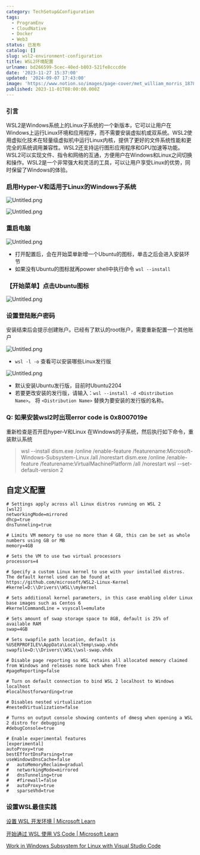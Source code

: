 ```yaml
---
category: TechSetup&Configuration
tags:
  - ProgramEnv
  - CloudNative
  - Docker
  - Web3
status: 已发布
catalog: []
slug: wsl2-environment-configuration
title: WSL2环境配置
urlname: bd266599-5cec-40ed-b803-521fe8cccdde
date: '2023-11-27 15:37:00'
updated: '2024-09-07 17:43:00'
image: 'https://www.notion.so/images/page-cover/met_william_morris_1878.jpg'
published: 2023-11-01T08:00:00.000Z
---
```


### 引言


WSL2是Windows系统上的Linux子系统的一个新版本，它可以让用户在Windows上运行Linux环境和应用程序，而不需要安装虚拟机或双系统。WSL2使用虚拟化技术在轻量级虚拟机中运行Linux内核，提供了更好的文件系统性能和更完全的系统调用兼容性。WSL2还支持运行图形应用程序和GPU加速等功能。WSL2可以实现文件、指令和网络的互通，方便用户在Windows和Linux之间切换和操作。WSL2是一个非常强大和灵活的工具，可以让用户享受Linux的优势，同时保留了Windows的体验。


### 启用Hyper-V和适用于Linux的Windows子系统


![Untitled.png](https://prod-files-secure.s3.us-west-2.amazonaws.com/5d24fe63-e567-4804-86f9-9fdc62e13082/62efe4d1-37d6-4606-a7b8-34dcd63ff38a/Untitled.png?X-Amz-Algorithm=AWS4-HMAC-SHA256&X-Amz-Content-Sha256=UNSIGNED-PAYLOAD&X-Amz-Credential=ASIAZI2LB466ZAGYCAKK%2F20250213%2Fus-west-2%2Fs3%2Faws4_request&X-Amz-Date=20250213T053652Z&X-Amz-Expires=3600&X-Amz-Security-Token=IQoJb3JpZ2luX2VjEOL%2F%2F%2F%2F%2F%2F%2F%2F%2F%2FwEaCXVzLXdlc3QtMiJGMEQCICxyANN2e%2BT0cq8zALBRxXEFrRDxPAfytbzYp2vYq%2FJFAiA%2Bnhup0Fw749I38TBDQE91bemOcvxeUFFw%2BwdKK8JGuiqIBAj7%2F%2F%2F%2F%2F%2F%2F%2F%2F%2F8BEAAaDDYzNzQyMzE4MzgwNSIMJ2EU5aRkzBBfznJnKtwDgedAylEMwFPtCcX3LbbnUYkJxn5YKOD6n8RFGJ9iTI%2FNJo%2BlzVrWKbuYqRVKp7wSKPcF2TMxVMIzgfUKllHgCbKiryqSGhLNFSR2J0f8ZdIq0j2omHMuA7fOtoOwMgG9H7GDZIjlZxFJ7FHKpBA%2Bq5RAisqhrA4NrwMPBSjpEfx8ILZECOAnQjQVrQVGwaHCquX8CpTui9%2F7vfyHVao9z%2FccVpxDjpZp%2FsS0Ni%2FDudE3iBzyackvRoI4YS4Qlsr%2FQ24BqDEOxQrmDJHA9RndtCZWsQ%2F3QWQulL3WGuVaZp8rBMlp%2BcKSvY1fvVtVdvies6CEWmovBGVWPoQHp6nqpItdeaxDnztNwF8%2BFPtKV5gCCsUJaiNXfLxDzJHAFKtrFTXEA8vf7lfjlkkb9evhoG1Wl5jTqJrhGgU6m93tiz3tCMGgkrUTS8c0Ba%2F85KD8914LZpKV3G2Xz7vZ5%2BUrsJVcsIlQZkczzD0PjPboiddZ2rgCkAedMc3JWdi1rBpjEY4iGPcpWX2vWl%2BOMRrVU2Jp3yti4MyqfeyxkrmgM%2BMAgVTYCNxWW%2BW1GcLb691yE%2F%2FT3FJUQKw%2B5qYHyV%2FLkmoNa%2Bbf6qm8nBD2s04cmladNl%2FhFzcytZuokucwoJe1vQY6pgGXB5oOTyia2IYz7UqW9AnwTGhkiUDXf%2BdGXSFK2l8qeTmtr2RXjzFf41CgtWrTjxrxWkl8DR51e3mFAeWkDfTOGPd4B3%2B2KpQxUH32xxfatCN%2FrAnlvYyIM91g94H2UWf2IQ3Kz71f0HGEmGd0iB1HAN2j7YOBrj8fGIdQVbmMUzHlK188KJF4NJIk9G9NGEu7%2B%2BXWFmlV7jrr5MY2B5we%2BXIZZwOz&X-Amz-Signature=c74e58e4bc38750daeb7c2998278413d16e71f86dd320e8a1e56ba4c81d955e3&X-Amz-SignedHeaders=host&x-id=GetObject)


![Untitled.png](https://prod-files-secure.s3.us-west-2.amazonaws.com/5d24fe63-e567-4804-86f9-9fdc62e13082/74866fe6-9ce5-4055-94c5-4900f6f5ff8b/Untitled.png?X-Amz-Algorithm=AWS4-HMAC-SHA256&X-Amz-Content-Sha256=UNSIGNED-PAYLOAD&X-Amz-Credential=ASIAZI2LB466ZAGYCAKK%2F20250213%2Fus-west-2%2Fs3%2Faws4_request&X-Amz-Date=20250213T053652Z&X-Amz-Expires=3600&X-Amz-Security-Token=IQoJb3JpZ2luX2VjEOL%2F%2F%2F%2F%2F%2F%2F%2F%2F%2FwEaCXVzLXdlc3QtMiJGMEQCICxyANN2e%2BT0cq8zALBRxXEFrRDxPAfytbzYp2vYq%2FJFAiA%2Bnhup0Fw749I38TBDQE91bemOcvxeUFFw%2BwdKK8JGuiqIBAj7%2F%2F%2F%2F%2F%2F%2F%2F%2F%2F8BEAAaDDYzNzQyMzE4MzgwNSIMJ2EU5aRkzBBfznJnKtwDgedAylEMwFPtCcX3LbbnUYkJxn5YKOD6n8RFGJ9iTI%2FNJo%2BlzVrWKbuYqRVKp7wSKPcF2TMxVMIzgfUKllHgCbKiryqSGhLNFSR2J0f8ZdIq0j2omHMuA7fOtoOwMgG9H7GDZIjlZxFJ7FHKpBA%2Bq5RAisqhrA4NrwMPBSjpEfx8ILZECOAnQjQVrQVGwaHCquX8CpTui9%2F7vfyHVao9z%2FccVpxDjpZp%2FsS0Ni%2FDudE3iBzyackvRoI4YS4Qlsr%2FQ24BqDEOxQrmDJHA9RndtCZWsQ%2F3QWQulL3WGuVaZp8rBMlp%2BcKSvY1fvVtVdvies6CEWmovBGVWPoQHp6nqpItdeaxDnztNwF8%2BFPtKV5gCCsUJaiNXfLxDzJHAFKtrFTXEA8vf7lfjlkkb9evhoG1Wl5jTqJrhGgU6m93tiz3tCMGgkrUTS8c0Ba%2F85KD8914LZpKV3G2Xz7vZ5%2BUrsJVcsIlQZkczzD0PjPboiddZ2rgCkAedMc3JWdi1rBpjEY4iGPcpWX2vWl%2BOMRrVU2Jp3yti4MyqfeyxkrmgM%2BMAgVTYCNxWW%2BW1GcLb691yE%2F%2FT3FJUQKw%2B5qYHyV%2FLkmoNa%2Bbf6qm8nBD2s04cmladNl%2FhFzcytZuokucwoJe1vQY6pgGXB5oOTyia2IYz7UqW9AnwTGhkiUDXf%2BdGXSFK2l8qeTmtr2RXjzFf41CgtWrTjxrxWkl8DR51e3mFAeWkDfTOGPd4B3%2B2KpQxUH32xxfatCN%2FrAnlvYyIM91g94H2UWf2IQ3Kz71f0HGEmGd0iB1HAN2j7YOBrj8fGIdQVbmMUzHlK188KJF4NJIk9G9NGEu7%2B%2BXWFmlV7jrr5MY2B5we%2BXIZZwOz&X-Amz-Signature=f0469361a3b60583d52e531542993e21b3fa0d1282b19f1de244f147f19ec48c&X-Amz-SignedHeaders=host&x-id=GetObject)


### 重启电脑


![Untitled.png](https://prod-files-secure.s3.us-west-2.amazonaws.com/5d24fe63-e567-4804-86f9-9fdc62e13082/ed8ca255-2fda-4c1b-9b1a-f1896300e8e7/Untitled.png?X-Amz-Algorithm=AWS4-HMAC-SHA256&X-Amz-Content-Sha256=UNSIGNED-PAYLOAD&X-Amz-Credential=ASIAZI2LB466ZAGYCAKK%2F20250213%2Fus-west-2%2Fs3%2Faws4_request&X-Amz-Date=20250213T053652Z&X-Amz-Expires=3600&X-Amz-Security-Token=IQoJb3JpZ2luX2VjEOL%2F%2F%2F%2F%2F%2F%2F%2F%2F%2FwEaCXVzLXdlc3QtMiJGMEQCICxyANN2e%2BT0cq8zALBRxXEFrRDxPAfytbzYp2vYq%2FJFAiA%2Bnhup0Fw749I38TBDQE91bemOcvxeUFFw%2BwdKK8JGuiqIBAj7%2F%2F%2F%2F%2F%2F%2F%2F%2F%2F8BEAAaDDYzNzQyMzE4MzgwNSIMJ2EU5aRkzBBfznJnKtwDgedAylEMwFPtCcX3LbbnUYkJxn5YKOD6n8RFGJ9iTI%2FNJo%2BlzVrWKbuYqRVKp7wSKPcF2TMxVMIzgfUKllHgCbKiryqSGhLNFSR2J0f8ZdIq0j2omHMuA7fOtoOwMgG9H7GDZIjlZxFJ7FHKpBA%2Bq5RAisqhrA4NrwMPBSjpEfx8ILZECOAnQjQVrQVGwaHCquX8CpTui9%2F7vfyHVao9z%2FccVpxDjpZp%2FsS0Ni%2FDudE3iBzyackvRoI4YS4Qlsr%2FQ24BqDEOxQrmDJHA9RndtCZWsQ%2F3QWQulL3WGuVaZp8rBMlp%2BcKSvY1fvVtVdvies6CEWmovBGVWPoQHp6nqpItdeaxDnztNwF8%2BFPtKV5gCCsUJaiNXfLxDzJHAFKtrFTXEA8vf7lfjlkkb9evhoG1Wl5jTqJrhGgU6m93tiz3tCMGgkrUTS8c0Ba%2F85KD8914LZpKV3G2Xz7vZ5%2BUrsJVcsIlQZkczzD0PjPboiddZ2rgCkAedMc3JWdi1rBpjEY4iGPcpWX2vWl%2BOMRrVU2Jp3yti4MyqfeyxkrmgM%2BMAgVTYCNxWW%2BW1GcLb691yE%2F%2FT3FJUQKw%2B5qYHyV%2FLkmoNa%2Bbf6qm8nBD2s04cmladNl%2FhFzcytZuokucwoJe1vQY6pgGXB5oOTyia2IYz7UqW9AnwTGhkiUDXf%2BdGXSFK2l8qeTmtr2RXjzFf41CgtWrTjxrxWkl8DR51e3mFAeWkDfTOGPd4B3%2B2KpQxUH32xxfatCN%2FrAnlvYyIM91g94H2UWf2IQ3Kz71f0HGEmGd0iB1HAN2j7YOBrj8fGIdQVbmMUzHlK188KJF4NJIk9G9NGEu7%2B%2BXWFmlV7jrr5MY2B5we%2BXIZZwOz&X-Amz-Signature=1f46db10ff4454014d8f97ce5cc8f81e72c6f736d8bd1b1b9cf27e059cf7608d&X-Amz-SignedHeaders=host&x-id=GetObject)

- 打开配置后，会在开始菜单新增一个Ubuntu的图标，单击之后会进入安装环节
- 如果没有Ubuntu的图标就再power shell中执行命令 `wsl --install`

### 【开始菜单】点击Ubuntu图标


![Untitled.png](https://prod-files-secure.s3.us-west-2.amazonaws.com/5d24fe63-e567-4804-86f9-9fdc62e13082/d7415a12-f453-43fe-a604-a208d85638a3/Untitled.png?X-Amz-Algorithm=AWS4-HMAC-SHA256&X-Amz-Content-Sha256=UNSIGNED-PAYLOAD&X-Amz-Credential=ASIAZI2LB466ZAGYCAKK%2F20250213%2Fus-west-2%2Fs3%2Faws4_request&X-Amz-Date=20250213T053652Z&X-Amz-Expires=3600&X-Amz-Security-Token=IQoJb3JpZ2luX2VjEOL%2F%2F%2F%2F%2F%2F%2F%2F%2F%2FwEaCXVzLXdlc3QtMiJGMEQCICxyANN2e%2BT0cq8zALBRxXEFrRDxPAfytbzYp2vYq%2FJFAiA%2Bnhup0Fw749I38TBDQE91bemOcvxeUFFw%2BwdKK8JGuiqIBAj7%2F%2F%2F%2F%2F%2F%2F%2F%2F%2F8BEAAaDDYzNzQyMzE4MzgwNSIMJ2EU5aRkzBBfznJnKtwDgedAylEMwFPtCcX3LbbnUYkJxn5YKOD6n8RFGJ9iTI%2FNJo%2BlzVrWKbuYqRVKp7wSKPcF2TMxVMIzgfUKllHgCbKiryqSGhLNFSR2J0f8ZdIq0j2omHMuA7fOtoOwMgG9H7GDZIjlZxFJ7FHKpBA%2Bq5RAisqhrA4NrwMPBSjpEfx8ILZECOAnQjQVrQVGwaHCquX8CpTui9%2F7vfyHVao9z%2FccVpxDjpZp%2FsS0Ni%2FDudE3iBzyackvRoI4YS4Qlsr%2FQ24BqDEOxQrmDJHA9RndtCZWsQ%2F3QWQulL3WGuVaZp8rBMlp%2BcKSvY1fvVtVdvies6CEWmovBGVWPoQHp6nqpItdeaxDnztNwF8%2BFPtKV5gCCsUJaiNXfLxDzJHAFKtrFTXEA8vf7lfjlkkb9evhoG1Wl5jTqJrhGgU6m93tiz3tCMGgkrUTS8c0Ba%2F85KD8914LZpKV3G2Xz7vZ5%2BUrsJVcsIlQZkczzD0PjPboiddZ2rgCkAedMc3JWdi1rBpjEY4iGPcpWX2vWl%2BOMRrVU2Jp3yti4MyqfeyxkrmgM%2BMAgVTYCNxWW%2BW1GcLb691yE%2F%2FT3FJUQKw%2B5qYHyV%2FLkmoNa%2Bbf6qm8nBD2s04cmladNl%2FhFzcytZuokucwoJe1vQY6pgGXB5oOTyia2IYz7UqW9AnwTGhkiUDXf%2BdGXSFK2l8qeTmtr2RXjzFf41CgtWrTjxrxWkl8DR51e3mFAeWkDfTOGPd4B3%2B2KpQxUH32xxfatCN%2FrAnlvYyIM91g94H2UWf2IQ3Kz71f0HGEmGd0iB1HAN2j7YOBrj8fGIdQVbmMUzHlK188KJF4NJIk9G9NGEu7%2B%2BXWFmlV7jrr5MY2B5we%2BXIZZwOz&X-Amz-Signature=9eda36886845a9edd0c07e8384ce8869e4b553375a775169a1f8ca2be0f9d732&X-Amz-SignedHeaders=host&x-id=GetObject)


### 设置登陆账户密码


安装结束后会提示创建账户。已经有了默认的root账户，需要重新配置一个其他账户


![Untitled.png](https://prod-files-secure.s3.us-west-2.amazonaws.com/5d24fe63-e567-4804-86f9-9fdc62e13082/bb38a6ce-031e-4122-9787-de509d2240bf/Untitled.png?X-Amz-Algorithm=AWS4-HMAC-SHA256&X-Amz-Content-Sha256=UNSIGNED-PAYLOAD&X-Amz-Credential=ASIAZI2LB466ZAGYCAKK%2F20250213%2Fus-west-2%2Fs3%2Faws4_request&X-Amz-Date=20250213T053652Z&X-Amz-Expires=3600&X-Amz-Security-Token=IQoJb3JpZ2luX2VjEOL%2F%2F%2F%2F%2F%2F%2F%2F%2F%2FwEaCXVzLXdlc3QtMiJGMEQCICxyANN2e%2BT0cq8zALBRxXEFrRDxPAfytbzYp2vYq%2FJFAiA%2Bnhup0Fw749I38TBDQE91bemOcvxeUFFw%2BwdKK8JGuiqIBAj7%2F%2F%2F%2F%2F%2F%2F%2F%2F%2F8BEAAaDDYzNzQyMzE4MzgwNSIMJ2EU5aRkzBBfznJnKtwDgedAylEMwFPtCcX3LbbnUYkJxn5YKOD6n8RFGJ9iTI%2FNJo%2BlzVrWKbuYqRVKp7wSKPcF2TMxVMIzgfUKllHgCbKiryqSGhLNFSR2J0f8ZdIq0j2omHMuA7fOtoOwMgG9H7GDZIjlZxFJ7FHKpBA%2Bq5RAisqhrA4NrwMPBSjpEfx8ILZECOAnQjQVrQVGwaHCquX8CpTui9%2F7vfyHVao9z%2FccVpxDjpZp%2FsS0Ni%2FDudE3iBzyackvRoI4YS4Qlsr%2FQ24BqDEOxQrmDJHA9RndtCZWsQ%2F3QWQulL3WGuVaZp8rBMlp%2BcKSvY1fvVtVdvies6CEWmovBGVWPoQHp6nqpItdeaxDnztNwF8%2BFPtKV5gCCsUJaiNXfLxDzJHAFKtrFTXEA8vf7lfjlkkb9evhoG1Wl5jTqJrhGgU6m93tiz3tCMGgkrUTS8c0Ba%2F85KD8914LZpKV3G2Xz7vZ5%2BUrsJVcsIlQZkczzD0PjPboiddZ2rgCkAedMc3JWdi1rBpjEY4iGPcpWX2vWl%2BOMRrVU2Jp3yti4MyqfeyxkrmgM%2BMAgVTYCNxWW%2BW1GcLb691yE%2F%2FT3FJUQKw%2B5qYHyV%2FLkmoNa%2Bbf6qm8nBD2s04cmladNl%2FhFzcytZuokucwoJe1vQY6pgGXB5oOTyia2IYz7UqW9AnwTGhkiUDXf%2BdGXSFK2l8qeTmtr2RXjzFf41CgtWrTjxrxWkl8DR51e3mFAeWkDfTOGPd4B3%2B2KpQxUH32xxfatCN%2FrAnlvYyIM91g94H2UWf2IQ3Kz71f0HGEmGd0iB1HAN2j7YOBrj8fGIdQVbmMUzHlK188KJF4NJIk9G9NGEu7%2B%2BXWFmlV7jrr5MY2B5we%2BXIZZwOz&X-Amz-Signature=7addb5972ca2700071df4c1ca1ba48f6afddfb6d993435b5494b88e876912612&X-Amz-SignedHeaders=host&x-id=GetObject)

- `wsl -l -o` 查看可以安装哪些Linux发行版

![Untitled.png](https://prod-files-secure.s3.us-west-2.amazonaws.com/5d24fe63-e567-4804-86f9-9fdc62e13082/4b4e5e2f-4e13-4651-8884-559a62c38137/Untitled.png?X-Amz-Algorithm=AWS4-HMAC-SHA256&X-Amz-Content-Sha256=UNSIGNED-PAYLOAD&X-Amz-Credential=ASIAZI2LB466ZAGYCAKK%2F20250213%2Fus-west-2%2Fs3%2Faws4_request&X-Amz-Date=20250213T053652Z&X-Amz-Expires=3600&X-Amz-Security-Token=IQoJb3JpZ2luX2VjEOL%2F%2F%2F%2F%2F%2F%2F%2F%2F%2FwEaCXVzLXdlc3QtMiJGMEQCICxyANN2e%2BT0cq8zALBRxXEFrRDxPAfytbzYp2vYq%2FJFAiA%2Bnhup0Fw749I38TBDQE91bemOcvxeUFFw%2BwdKK8JGuiqIBAj7%2F%2F%2F%2F%2F%2F%2F%2F%2F%2F8BEAAaDDYzNzQyMzE4MzgwNSIMJ2EU5aRkzBBfznJnKtwDgedAylEMwFPtCcX3LbbnUYkJxn5YKOD6n8RFGJ9iTI%2FNJo%2BlzVrWKbuYqRVKp7wSKPcF2TMxVMIzgfUKllHgCbKiryqSGhLNFSR2J0f8ZdIq0j2omHMuA7fOtoOwMgG9H7GDZIjlZxFJ7FHKpBA%2Bq5RAisqhrA4NrwMPBSjpEfx8ILZECOAnQjQVrQVGwaHCquX8CpTui9%2F7vfyHVao9z%2FccVpxDjpZp%2FsS0Ni%2FDudE3iBzyackvRoI4YS4Qlsr%2FQ24BqDEOxQrmDJHA9RndtCZWsQ%2F3QWQulL3WGuVaZp8rBMlp%2BcKSvY1fvVtVdvies6CEWmovBGVWPoQHp6nqpItdeaxDnztNwF8%2BFPtKV5gCCsUJaiNXfLxDzJHAFKtrFTXEA8vf7lfjlkkb9evhoG1Wl5jTqJrhGgU6m93tiz3tCMGgkrUTS8c0Ba%2F85KD8914LZpKV3G2Xz7vZ5%2BUrsJVcsIlQZkczzD0PjPboiddZ2rgCkAedMc3JWdi1rBpjEY4iGPcpWX2vWl%2BOMRrVU2Jp3yti4MyqfeyxkrmgM%2BMAgVTYCNxWW%2BW1GcLb691yE%2F%2FT3FJUQKw%2B5qYHyV%2FLkmoNa%2Bbf6qm8nBD2s04cmladNl%2FhFzcytZuokucwoJe1vQY6pgGXB5oOTyia2IYz7UqW9AnwTGhkiUDXf%2BdGXSFK2l8qeTmtr2RXjzFf41CgtWrTjxrxWkl8DR51e3mFAeWkDfTOGPd4B3%2B2KpQxUH32xxfatCN%2FrAnlvYyIM91g94H2UWf2IQ3Kz71f0HGEmGd0iB1HAN2j7YOBrj8fGIdQVbmMUzHlK188KJF4NJIk9G9NGEu7%2B%2BXWFmlV7jrr5MY2B5we%2BXIZZwOz&X-Amz-Signature=db8e03c976a2aeadf627f630f69dc7ca3a23c7c030cbe02184e9aaeef0efe7ce&X-Amz-SignedHeaders=host&x-id=GetObject)

- 默认安装Ubuntu发行版，目前时Ubuntu2204
- 若要更改安装的发行版，请输入：`wsl --install -d <Distribution Name>`。 将 `<Distribution Name>` 替换为要安装的发行版的名称。

### Q: 如果安装wsl2时出现error code is 0x8007019e


重新检查是否开启hyper-V和Linux 在Windows的子系统，然后执行如下命令，重装默认系统

> wsl --install
> dism.exe /online /enable-feature /featurename:Microsoft-Windows-Subsystem-Linux /all /norestart
> dism.exe /online /enable-feature /featurename:VirtualMachinePlatform /all /norestart
> wsl --set-default-version 2

## 自定义配置


```shell
# Settings apply across all Linux distros running on WSL 2
[wsl2]
networkingMode=mirrored
dhcp=true
dnsTunneling=true

# Limits VM memory to use no more than 4 GB, this can be set as whole numbers using GB or MB
memory=4GB 

# Sets the VM to use two virtual processors
processors=4

# Specify a custom Linux kernel to use with your installed distros. The default kernel used can be found at https://github.com/microsoft/WSL2-Linux-Kernel
#kernel=D:\\Drivers\\WSL\\mykernel

# Sets additional kernel parameters, in this case enabling older Linux base images such as Centos 6
#kernelCommandLine = vsyscall=emulate

# Sets amount of swap storage space to 8GB, default is 25% of available RAM
swap=4GB

# Sets swapfile path location, default is %USERPROFILE%\AppData\Local\Temp\swap.vhdx
swapfile=D:\\Drivers\\WSL\\wsl-swap.vhdx

# Disable page reporting so WSL retains all allocated memory claimed from Windows and releases none back when free
#pageReporting=false

# Turn on default connection to bind WSL 2 localhost to Windows localhost
#localhostforwarding=true

# Disables nested virtualization
#nestedVirtualization=false

# Turns on output console showing contents of dmesg when opening a WSL 2 distro for debugging
#debugConsole=true

# Enable experimental features
[experimental]
autoProxy=true
bestEffortDnsParsing=true
useWindowsDnsCache=false
#   autoMemoryReclaim=gradual
#   networkingMode=mirrored
#   dnsTunneling=true
#   #firewall=false
#   autoProxy=true
#   sparseVhd=true
```


### 设置WSL最佳实践


[设置 WSL 开发环境 | Microsoft Learn](https://learn.microsoft.com/zh-cn/windows/wsl/setup/environment#set-up-your-linux-username-and-password)


[开始通过 WSL 使用 VS Code | Microsoft Learn](https://learn.microsoft.com/zh-cn/windows/wsl/tutorials/wsl-vscode)


[Work in Windows Subsystem for Linux with Visual Studio Code](https://code.visualstudio.com/docs/remote/wsl-tutorial)

